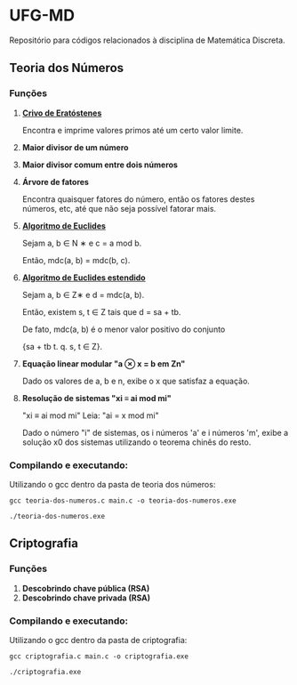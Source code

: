 # UFG-MD
Repositório para códigos relacionados à disciplina de Matemática Discreta.

## Teoria dos Números

### Funções
  1. [**Crivo de Eratóstenes**](https://pt.wikipedia.org/wiki/Crivo_de_Eratóstenes)
  
      Encontra e imprime valores primos até um certo valor limite.
  
  2. **Maior divisor de um número**
  3. **Maior divisor comum entre dois números**
  4. **Árvore de fatores**
  
      Encontra quaisquer fatores do número, então os fatores destes números, etc, até que não seja possível fatorar mais.
  
  5. [**Algoritmo de Euclides**](https://pt.wikipedia.org/wiki/Algoritmo_de_Euclides)
    
      Sejam a, b ∈ N ∗ e c = a mod b.
    
      Então, mdc(a, b) = mdc(b, c).
  
  6. [**Algoritmo de Euclides estendido**](https://pt.wikipedia.org/wiki/Algoritmo_de_Euclides_estendido)

      Sejam a, b ∈ Z∗ e d = mdc(a, b).
    
      Então, existem s, t ∈ Z tais que d = sa + tb.
    
      De fato, mdc(a, b) é o menor valor positivo do conjunto
    
      {sa + tb t. q. s, t ∈ Z}.

  7. **Equação linear modular "a ⊗ x = b em Zn"**
      
      Dado os valores de a, b e n, exibe o x que satisfaz a equação.
      
  8. **Resolução de sistemas "xi ≡ ai mod mi"**
      
      "xi ≡ ai mod mi" Leia: "ai = x mod mi"
      
      Dado o número "i" de sistemas, os i números 'a' e i números 'm', exibe a solução x0 dos sistemas utilizando o teorema chinês do resto.

### Compilando e executando:

  Utilizando o gcc dentro da pasta de teoria dos números:

```  
gcc teoria-dos-numeros.c main.c -o teoria-dos-numeros.exe

./teoria-dos-numeros.exe
```
## Criptografia

### Funções
  1. **Descobrindo chave pública (RSA)**
  2. **Descobrindo chave privada (RSA)**

### Compilando e executando:

  Utilizando o gcc dentro da pasta de criptografia:

```  
gcc criptografia.c main.c -o criptografia.exe

./criptografia.exe
```
